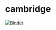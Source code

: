 # cambridge
[![Binder](https://mybinder.org/badge_logo.svg)](https://mybinder.org/v2/gh/seanshawnshaun/cambridge/main?filepath=cambridge.R)
